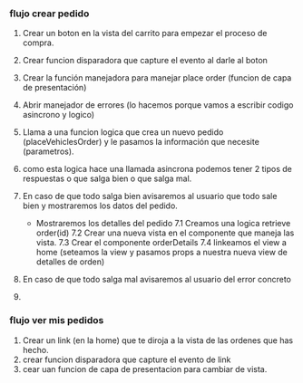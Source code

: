 ### flujo crear pedido
1. Crear un boton en la vista del carrito para empezar el proceso de compra.
2. Crear funcion disparadora que capture el evento al darle al boton 
3. Crear la función manejadora para manejar place order (funcion de capa de presentación)
4. Abrir manejador de errores (lo hacemos porque vamos a escribir codigo asincrono y logico)
5. Llama a una funcion logica que crea un nuevo pedido (placeVehiclesOrder) y le pasamos la información que necesite (parametros).
6. como esta logica hace una llamada asincrona podemos tener 2 tipos de respuestas o que salga bien o que salga mal.
7. En caso de que todo salga bien avisaremos al usuario que todo sale bien y mostraremos los datos del pedido.
    - Mostraremos los detalles del pedido
        7.1 Creamos una logica retrieve order(id)
        7.2 Crear una nueva vista en el componente que maneja las vista.
        7.3 Crear el componente orderDetails
        7.4 linkeamos el view a home (seteamos la view y pasamos props a nuestra nueva view de detalles de orden)
        
8. En caso de que todo salga mal avisaremos al usuario del error concreto 
9. 

### flujo ver mis pedidos
1. Crear un link (en la home) que te diroja a la vista de las ordenes que has hecho.
2. crear funcion disparadora que capture el evento de link
3. cear uan funcion de capa de presentacion para cambiar de vista.